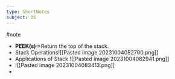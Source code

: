 ```yaml
---
type: ShortNotes
subject: DS
---
```

#note

- **PEEK(s)**=>Return the top of the stack. 
- Stack Operations![[Pasted image 20231004082700.png]]
- Applications of Stack ![[Pasted image 20231004082941.png]]
- ![[Pasted image 20231004083413.png]]
- 